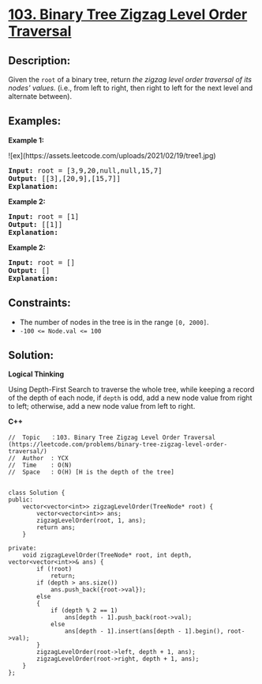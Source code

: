 # [103. Binary Tree Zigzag Level Order Traversal](https://leetcode.com/problems/binary-tree-zigzag-level-order-traversal/)


## Description:

<p>Given the <code>root</code> of a binary tree, return <em>the zigzag level order traversal of its nodes' values.</em> (i.e., from left to right, then right to left for the next level and alternate between).</p>


## Examples:

<strong>Example 1:</strong>
<p>![ex](https://assets.leetcode.com/uploads/2021/02/19/tree1.jpg)</p>
<pre>
<strong>Input:</strong> root = [3,9,20,null,null,15,7]
<strong>Output:</strong> [[3],[20,9],[15,7]]
<strong>Explanation:</strong> 
</pre>

<strong>Example 2:</strong>
<pre>
<strong>Input:</strong> root = [1]
<strong>Output:</strong> [[1]]
<strong>Explanation:</strong> 
</pre>

<strong>Example 2:</strong>
<pre>
<strong>Input:</strong> root = []
<strong>Output:</strong> []
<strong>Explanation:</strong> 
</pre>


## Constraints:

<ul>
  <li>The number of nodes in the tree is in the range <code>[0, 2000]</code>.</li>
  <li><code>-100 &lt;= Node.val &lt;= 100</code></li>
</ul>


## Solution:

<strong>Logical Thinking</strong>
<p>Using Depth-First Search to traverse the whole tree, while keeping a record of the depth of each node, if <code>depth</code> is odd, add a new node value from right to left; otherwise, add a new node value from left to right.</p>


<strong>C++</strong>

```
//  Topic   ：103. Binary Tree Zigzag Level Order Traversal (https://leetcode.com/problems/binary-tree-zigzag-level-order-traversal/)
//  Author  : YCX
//  Time    : O(N)
//  Space   : O(H) [H is the depth of the tree]


class Solution {
public:
    vector<vector<int>> zigzagLevelOrder(TreeNode* root) {
        vector<vector<int>> ans;
        zigzagLevelOrder(root, 1, ans);
        return ans;
    }
    
private: 
    void zigzagLevelOrder(TreeNode* root, int depth, vector<vector<int>>& ans) {
        if (!root)
            return;
        if (depth > ans.size())
            ans.push_back({root->val});
        else
        {
            if (depth % 2 == 1)
                ans[depth - 1].push_back(root->val);
            else
                ans[depth - 1].insert(ans[depth - 1].begin(), root->val);
        }
        zigzagLevelOrder(root->left, depth + 1, ans);
        zigzagLevelOrder(root->right, depth + 1, ans);   
    }
};
```
